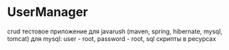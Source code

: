 # UserManager
crud тестовое приложение для javarush (maven, spring, hibernate, mysql, tomcat)
для mysql: user - root, password - root, sql скрипты в ресурсах
